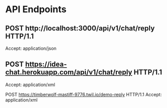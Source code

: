 # API Endpoints

## POST http://localhost:3000/api/v1/chat/reply HTTP/1.1
Accept: application/json

## POST https://idea-chat.herokuapp.com/api/v1/chat/reply HTTP/1.1
Accept: application/xml

POST https://timberwolf-mastiff-9776.twil.io/demo-reply HTTP/1.1
Accept: application/xml
